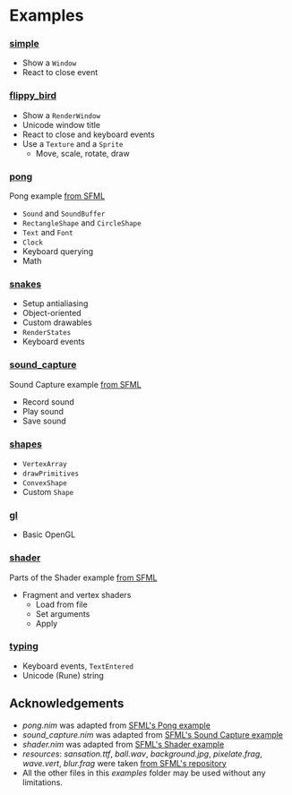 Examples
========

### [simple](simple.nim)

- Show a `Window`
- React to close event

### [flippy_bird](flippy_bird.nim)

- Show a `RenderWindow`
- Unicode window title
- React to close and keyboard events
- Use a `Texture` and a `Sprite`
    - Move, scale, rotate, draw

### [pong](pong.nim)

Pong example [from SFML][pong]

- `Sound` and `SoundBuffer`
- `RectangleShape` and `CircleShape`
- `Text` and `Font`
- `Clock`
- Keyboard querying
- Math

### [snakes](snakes.nim)

- Setup antialiasing
- Object-oriented
- Custom drawables
- `RenderStates`
- Keyboard events

### [sound_capture](sound_capture.nim)

Sound Capture example [from SFML][sound_capture]

- Record sound
- Play sound
- Save sound

### [shapes](shapes.nim)

- `VertexArray`
- `drawPrimitives`
- `ConvexShape`
- Custom `Shape`

### [gl](gl.nim)

- Basic OpenGL

### [shader](shader.nim)

Parts of the Shader example [from SFML][shader]

- Fragment and vertex shaders
    - Load from file
    - Set arguments
    - Apply

### [typing](typing.nim)

- Keyboard events, `TextEntered`
- Unicode (Rune) string



Acknowledgements
----------------

- *pong.nim* was adapted from [SFML's Pong example][pong]
- *sound_capture.nim* was adapted from [SFML's Sound Capture example][sound_capture]
- *shader.nim* was adapted from [SFML's Shader example][shader]
- *resources*: *sansation.ttf*, *ball.wav*, *background.jpg*, *pixelate.frag*, *wave.vert*, *blur.frag*
  were taken [from SFML's repository](https://github.com/LaurentGomila/SFML/blob/master/examples)
- All the other files in this *examples* folder may be used without any limitations.


[pong]: https://github.com/LaurentGomila/SFML/blob/master/examples/pong
[sound_capture]: https://github.com/LaurentGomila/SFML/blob/master/examples/sound_capture/
[shader]: https://github.com/LaurentGomila/SFML/blob/master/examples/shader/